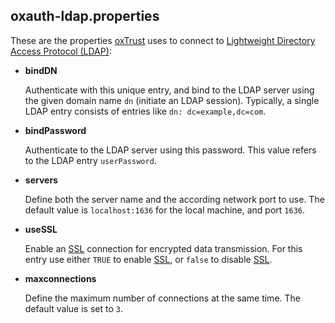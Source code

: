 
## oxauth-ldap.properties

These are the properties [oxTrust][oxtrust] uses to connect to
[Lightweight Directory Access Protocol (LDAP)][ldap]:

 * __bindDN__

   Authenticate with this unique entry, and bind to the LDAP server
   using the given domain name `dn` (initiate an LDAP session). 
   Typically, a single LDAP entry consists of entries like 
   `dn: dc=example,dc=com`.

 * __bindPassword__

   Authenticate to the LDAP server using this password. This value
   refers to the LDAP entry `userPassword`.

 * __servers__

   Define both the server name and the according network port to use. 
   The default value is `localhost:1636` for the local machine, and 
   port `1636`.

 * __useSSL__

   Enable an [SSL][ssl] connection for encrypted data transmission. For
   this entry use either `TRUE` to enable [SSL][ssl], or `false` to
   disable [SSL][ssl].

 * __maxconnections__

   Define the maximum number of connections at the same time. The 
   default value is set to `3`.

[ldap]: https://en.wikipedia.org/wiki/Lightweight_Directory_Access_Protocol "Lightweight Directory Access Protocol (LDAP), Wikipedia"

[oxtrust]: ../oxTrust/ "oxTrust documentation"

[ssl]: https://en.wikipedia.org/wiki/Transport_Layer_Security "Transport Layer Security (TLS), Wikipedia"
